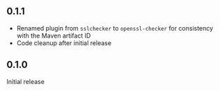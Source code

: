 0.1.1
-----

 * Renamed plugin from `sslchecker` to `openssl-checker` for consistency with the Maven artifact ID
 * Code cleanup after initial release

0.1.0
-----

Initial release
